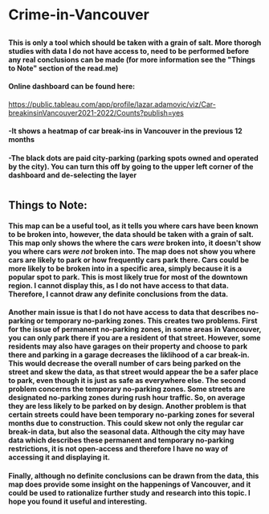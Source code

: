# Crime-in-Vancouver
## 
#### This is only a tool which should be taken with a grain of salt. More thorogh studies with data I do not have access to, need to be performed before any real conclusions can be made (for more information see the "Things to Note" section of the read.me)
#### Online dashboard can be found here:
https://public.tableau.com/app/profile/lazar.adamovic/viz/Car-breakinsinVancouver2021-2022/Counts?publish=yes
#### -It shows a heatmap of car break-ins in Vancouver in the previous 12 months
#### -The black dots are paid city-parking (parking spots owned and operated by the city). You can turn this off by going to the upper left corner of the dashboard and de-selecting the layer 
#
## Things to Note:
#### This map can be a useful tool, as it tells you where cars have been known to be broken into, however, the data should be taken with a grain of salt. This map only shows the where the cars _were_ broken into, it doesn't show you where cars _were not_ broken into. The map does not show you where cars are likely to park or how frequently cars park there. Cars could be more likely to be broken into in a specific area, simply because it is a popular spot to park. This is most likely true for most of the downtown region. I cannot display this, as I do not have access to that data. Therefore, I cannot draw any definite conclusions from the data.
#### Another main issue is that I do not have access to data that describes no-parking or temporary no-parking zones. This creates two problems. First for the issue of permanent no-parking zones, in some areas in Vancouver, you can only park there if you are a resident of that street. However, some residents may also have garages on their property and choose to park there and parking in a garage decreases the liklihood of a car break-in. This would decrease the overall number of cars being parked on the street and skew the data, as that street would appear the be a safer place to park, even though it is just as safe as everywhere else. The second problem concerns the temporary no-parking zones. Some streets are designated no-parking zones during rush hour traffic. So, on average they are less likely to be parked on by design. Another problem is that certain streets could have been temporary no-parking zones for several months due to construction. This could skew not only the regular car break-in data, but also the seasonal data. Although the city may have data which describes these permanent and temporary no-parking restrictions, it is not open-access and therefore I have no way of accessing it and displaying it. 
#### Finally, although no definite conclusions can be drawn from the data, this map does provide some insight on the happenings of Vancouver, and it could be used to rationalize further study and research into this topic. I hope you found it useful and interesting.
